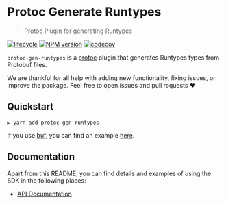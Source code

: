 # Protoc Generate Runtypes

> Protoc Plugin for generating Runtypes

[![lifecycle](https://img.shields.io/badge/lifecycle-experimental-orange.svg)](https://www.tidyverse.org/lifecycle/#experimental)
[![NPM version](https://img.shields.io/npm/v/protoc-gen-runtypes.svg)](https://www.npmjs.com/package/protoc-gen-runtypes)
[![codecov](https://codecov.io/gh/cobraz/protoc-gen-runtypes/branch/main/graph/badge.svg)](https://codecov.io/gh/cobraz/protoc-gen-runtypes)

`protoc-gen-runtypes` is a [protoc](https://github.com/google/protobuf) plugin
that generates Runtypes types from Protobuf files.

We are thankful for all help with adding new functionality, fixing issues, or
improve the package. Feel free to open issues and pull requests ❤️

## Quickstart

```shell
▶ yarn add protoc-gen-runtypes
```

If you use [buf](https://buf.build/), you can find an example
[here](./buf.gen.yaml).

## Documentation

Apart from this README, you can find details and examples of using the SDK in
the following places:

- [API Documentation][docs]

[runtypes]: https://github.com/pelotom/runtypes
[docs]: ./docs
